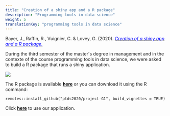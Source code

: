 ```yaml
---
title: "Creation of a shiny app and a R package"
description: "Programming tools in data science"
weight: 5
translationKey: "programming tools in data science"
---
```



Bayer, J., Raffin, R., Vuignier, C. & Lovey, G. (2020). [<span style="color:blue">*Creation of a shiny app and a R package.*</span>](https://myshinyapp.netlify.app)


During the third semester of the master's degree in management and in the contexte of the course programming tools in data science, we were asked to build a R package that runs a shiny application.

![](/Shiny.png)

The R package is available [<span style="color:black">**here**</span>](https://github.com/ptds2020/project-G1) or you can download it using the R command: 

```{r}
remotes::install_github("ptds2020/project-G1", build_vignettes = TRUE)
```


Click [<span style="color:black">**here**</span>](https://mcdonald.shinyapps.io/McDonald/) to use our application.
